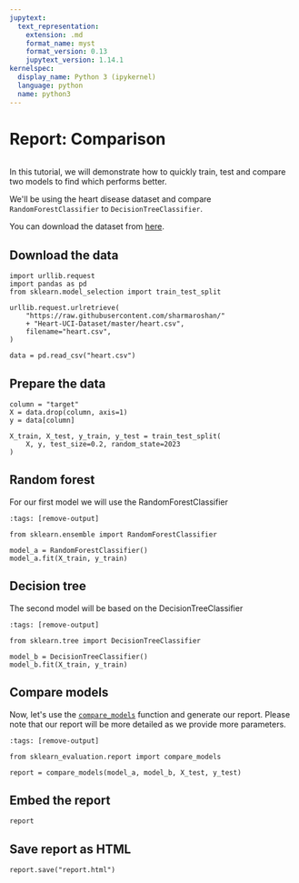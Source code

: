 ```yaml
---
jupytext:
  text_representation:
    extension: .md
    format_name: myst
    format_version: 0.13
    jupytext_version: 1.14.1
kernelspec:
  display_name: Python 3 (ipykernel)
  language: python
  name: python3
---
```


# Report: Comparison

```{versionadded} 0.11.2
```

In this tutorial, we will demonstrate how to quickly train, test and compare two models to find which performs better.

We'll be using the heart disease dataset and compare `RandomForestClassifier` to `DecisionTreeClassifier`.

You can download the dataset from <a href="https://www.kaggle.com/datasets/redwankarimsony/heart-disease-data" target="_blank">here</a>.

## Download the data

```{code-cell} ipython3
import urllib.request
import pandas as pd
from sklearn.model_selection import train_test_split

urllib.request.urlretrieve(
    "https://raw.githubusercontent.com/sharmaroshan/"
    + "Heart-UCI-Dataset/master/heart.csv",
    filename="heart.csv",
)

data = pd.read_csv("heart.csv")
```

## Prepare the data

```{code-cell} ipython3
column = "target"
X = data.drop(column, axis=1)
y = data[column]

X_train, X_test, y_train, y_test = train_test_split(
    X, y, test_size=0.2, random_state=2023
)
```

## Random forest

For our first model we will use the RandomForestClassifier

```{code-cell} ipython3
:tags: [remove-output]

from sklearn.ensemble import RandomForestClassifier

model_a = RandomForestClassifier()
model_a.fit(X_train, y_train)
```

## Decision tree

The second model will be based on the DecisionTreeClassifier

```{code-cell} ipython3
:tags: [remove-output]

from sklearn.tree import DecisionTreeClassifier

model_b = DecisionTreeClassifier()
model_b.fit(X_train, y_train)
```

## Compare models

Now, let's use the [`compare_models`](../api/plot.rst) function and generate our report.
Please note that our report will be more detailed as we provide more parameters.

```{code-cell} ipython3
:tags: [remove-output]

from sklearn_evaluation.report import compare_models

report = compare_models(model_a, model_b, X_test, y_test)
```

## Embed the report

```{code-cell} ipython3
report
```

## Save report as HTML

```{code-cell} ipython3
report.save("report.html")
```